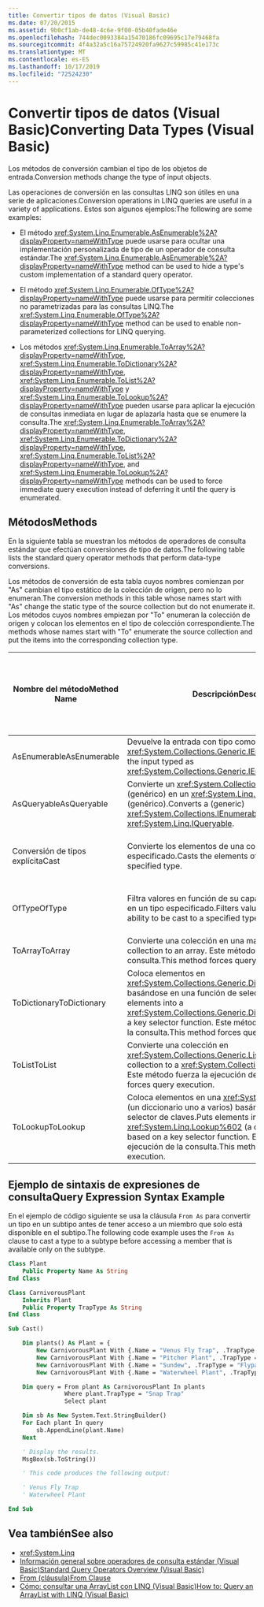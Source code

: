 ```yaml
---
title: Convertir tipos de datos (Visual Basic)
ms.date: 07/20/2015
ms.assetid: 9b0cf1ab-de48-4c6e-9f00-05b40fade46e
ms.openlocfilehash: 744dec0093384a15470186fc09695c17e79468fa
ms.sourcegitcommit: 4f4a32a5c16a75724920fa9627c59985c41e173c
ms.translationtype: MT
ms.contentlocale: es-ES
ms.lasthandoff: 10/17/2019
ms.locfileid: "72524230"
---
```

# <a name="converting-data-types-visual-basic"></a><span data-ttu-id="fde2a-102">Convertir tipos de datos (Visual Basic)</span><span class="sxs-lookup"><span data-stu-id="fde2a-102">Converting Data Types (Visual Basic)</span></span>

<span data-ttu-id="fde2a-103">Los métodos de conversión cambian el tipo de los objetos de entrada.</span><span class="sxs-lookup"><span data-stu-id="fde2a-103">Conversion methods change the type of input objects.</span></span>

 <span data-ttu-id="fde2a-104">Las operaciones de conversión en las consultas LINQ son útiles en una serie de aplicaciones.</span><span class="sxs-lookup"><span data-stu-id="fde2a-104">Conversion operations in LINQ queries are useful in a variety of applications.</span></span> <span data-ttu-id="fde2a-105">Estos son algunos ejemplos:</span><span class="sxs-lookup"><span data-stu-id="fde2a-105">The following are some examples:</span></span>

- <span data-ttu-id="fde2a-106">El método <xref:System.Linq.Enumerable.AsEnumerable%2A?displayProperty=nameWithType> puede usarse para ocultar una implementación personalizada de tipo de un operador de consulta estándar.</span><span class="sxs-lookup"><span data-stu-id="fde2a-106">The <xref:System.Linq.Enumerable.AsEnumerable%2A?displayProperty=nameWithType> method can be used to hide a type's custom implementation of a standard query operator.</span></span>

- <span data-ttu-id="fde2a-107">El método <xref:System.Linq.Enumerable.OfType%2A?displayProperty=nameWithType> puede usarse para permitir colecciones no parametrizadas para las consultas LINQ.</span><span class="sxs-lookup"><span data-stu-id="fde2a-107">The <xref:System.Linq.Enumerable.OfType%2A?displayProperty=nameWithType> method can be used to enable non-parameterized collections for LINQ querying.</span></span>

- <span data-ttu-id="fde2a-108">Los métodos <xref:System.Linq.Enumerable.ToArray%2A?displayProperty=nameWithType>, <xref:System.Linq.Enumerable.ToDictionary%2A?displayProperty=nameWithType>, <xref:System.Linq.Enumerable.ToList%2A?displayProperty=nameWithType> y <xref:System.Linq.Enumerable.ToLookup%2A?displayProperty=nameWithType> pueden usarse para aplicar la ejecución de consultas inmediata en lugar de aplazarla hasta que se enumere la consulta.</span><span class="sxs-lookup"><span data-stu-id="fde2a-108">The <xref:System.Linq.Enumerable.ToArray%2A?displayProperty=nameWithType>, <xref:System.Linq.Enumerable.ToDictionary%2A?displayProperty=nameWithType>, <xref:System.Linq.Enumerable.ToList%2A?displayProperty=nameWithType>, and <xref:System.Linq.Enumerable.ToLookup%2A?displayProperty=nameWithType> methods can be used to force immediate query execution instead of deferring it until the query is enumerated.</span></span>

## <a name="methods"></a><span data-ttu-id="fde2a-109">Métodos</span><span class="sxs-lookup"><span data-stu-id="fde2a-109">Methods</span></span>

<span data-ttu-id="fde2a-110">En la siguiente tabla se muestran los métodos de operadores de consulta estándar que efectúan conversiones de tipo de datos.</span><span class="sxs-lookup"><span data-stu-id="fde2a-110">The following table lists the standard query operator methods that perform data-type conversions.</span></span>

<span data-ttu-id="fde2a-111">Los métodos de conversión de esta tabla cuyos nombres comienzan por "As" cambian el tipo estático de la colección de origen, pero no lo enumeran.</span><span class="sxs-lookup"><span data-stu-id="fde2a-111">The conversion methods in this table whose names start with "As" change the static type of the source collection but do not enumerate it.</span></span> <span data-ttu-id="fde2a-112">Los métodos cuyos nombres empiezan por "To" enumeran la colección de origen y colocan los elementos en el tipo de colección correspondiente.</span><span class="sxs-lookup"><span data-stu-id="fde2a-112">The methods whose names start with "To" enumerate the source collection and put the items into the corresponding collection type.</span></span>

|<span data-ttu-id="fde2a-113">Nombre del método</span><span class="sxs-lookup"><span data-stu-id="fde2a-113">Method Name</span></span>|<span data-ttu-id="fde2a-114">Descripción</span><span class="sxs-lookup"><span data-stu-id="fde2a-114">Description</span></span>|<span data-ttu-id="fde2a-115">Visual Basic sintaxis de expresiones de consulta</span><span class="sxs-lookup"><span data-stu-id="fde2a-115">Visual Basic Query Expression Syntax</span></span>|<span data-ttu-id="fde2a-116">Más información</span><span class="sxs-lookup"><span data-stu-id="fde2a-116">More Information</span></span>|
|-----------------|-----------------|------------------------------------------|----------------------|
|<span data-ttu-id="fde2a-117">AsEnumerable</span><span class="sxs-lookup"><span data-stu-id="fde2a-117">AsEnumerable</span></span>|<span data-ttu-id="fde2a-118">Devuelve la entrada con tipo como <xref:System.Collections.Generic.IEnumerable%601>.</span><span class="sxs-lookup"><span data-stu-id="fde2a-118">Returns the input typed as <xref:System.Collections.Generic.IEnumerable%601>.</span></span>|<span data-ttu-id="fde2a-119">No disponible.</span><span class="sxs-lookup"><span data-stu-id="fde2a-119">Not applicable.</span></span>|<xref:System.Linq.Enumerable.AsEnumerable%2A?displayProperty=nameWithType>|
|<span data-ttu-id="fde2a-120">AsQueryable</span><span class="sxs-lookup"><span data-stu-id="fde2a-120">AsQueryable</span></span>|<span data-ttu-id="fde2a-121">Convierte un <xref:System.Collections.IEnumerable> (genérico) en un <xref:System.Linq.IQueryable> (genérico).</span><span class="sxs-lookup"><span data-stu-id="fde2a-121">Converts a (generic) <xref:System.Collections.IEnumerable> to a (generic) <xref:System.Linq.IQueryable>.</span></span>|<span data-ttu-id="fde2a-122">No disponible.</span><span class="sxs-lookup"><span data-stu-id="fde2a-122">Not applicable.</span></span>|<xref:System.Linq.Queryable.AsQueryable%2A?displayProperty=nameWithType>|
|<span data-ttu-id="fde2a-123">Conversión de tipos explícita</span><span class="sxs-lookup"><span data-stu-id="fde2a-123">Cast</span></span>|<span data-ttu-id="fde2a-124">Convierte los elementos de una colección en un tipo especificado.</span><span class="sxs-lookup"><span data-stu-id="fde2a-124">Casts the elements of a collection to a specified type.</span></span>|`From … As …`|<xref:System.Linq.Enumerable.Cast%2A?displayProperty=nameWithType><br /><br /> <xref:System.Linq.Queryable.Cast%2A?displayProperty=nameWithType>|
|<span data-ttu-id="fde2a-125">OfType</span><span class="sxs-lookup"><span data-stu-id="fde2a-125">OfType</span></span>|<span data-ttu-id="fde2a-126">Filtra valores en función de su capacidad para convertirse en un tipo especificado.</span><span class="sxs-lookup"><span data-stu-id="fde2a-126">Filters values, depending on their ability to be cast to a specified type.</span></span>|<span data-ttu-id="fde2a-127">No disponible.</span><span class="sxs-lookup"><span data-stu-id="fde2a-127">Not applicable.</span></span>|<xref:System.Linq.Enumerable.OfType%2A?displayProperty=nameWithType><br /><br /> <xref:System.Linq.Queryable.OfType%2A?displayProperty=nameWithType>|
|<span data-ttu-id="fde2a-128">ToArray</span><span class="sxs-lookup"><span data-stu-id="fde2a-128">ToArray</span></span>|<span data-ttu-id="fde2a-129">Convierte una colección en una matriz.</span><span class="sxs-lookup"><span data-stu-id="fde2a-129">Converts a collection to an array.</span></span> <span data-ttu-id="fde2a-130">Este método fuerza la ejecución de la consulta.</span><span class="sxs-lookup"><span data-stu-id="fde2a-130">This method forces query execution.</span></span>|<span data-ttu-id="fde2a-131">No disponible.</span><span class="sxs-lookup"><span data-stu-id="fde2a-131">Not applicable.</span></span>|<xref:System.Linq.Enumerable.ToArray%2A?displayProperty=nameWithType>|
|<span data-ttu-id="fde2a-132">ToDictionary</span><span class="sxs-lookup"><span data-stu-id="fde2a-132">ToDictionary</span></span>|<span data-ttu-id="fde2a-133">Coloca elementos en <xref:System.Collections.Generic.Dictionary%602> basándose en una función de selector de claves.</span><span class="sxs-lookup"><span data-stu-id="fde2a-133">Puts elements into a <xref:System.Collections.Generic.Dictionary%602> based on a key selector function.</span></span> <span data-ttu-id="fde2a-134">Este método fuerza la ejecución de la consulta.</span><span class="sxs-lookup"><span data-stu-id="fde2a-134">This method forces query execution.</span></span>|<span data-ttu-id="fde2a-135">No disponible.</span><span class="sxs-lookup"><span data-stu-id="fde2a-135">Not applicable.</span></span>|<xref:System.Linq.Enumerable.ToDictionary%2A?displayProperty=nameWithType>|
|<span data-ttu-id="fde2a-136">ToList</span><span class="sxs-lookup"><span data-stu-id="fde2a-136">ToList</span></span>|<span data-ttu-id="fde2a-137">Convierte una colección en <xref:System.Collections.Generic.List%601>.</span><span class="sxs-lookup"><span data-stu-id="fde2a-137">Converts a collection to a <xref:System.Collections.Generic.List%601>.</span></span> <span data-ttu-id="fde2a-138">Este método fuerza la ejecución de la consulta.</span><span class="sxs-lookup"><span data-stu-id="fde2a-138">This method forces query execution.</span></span>|<span data-ttu-id="fde2a-139">No disponible.</span><span class="sxs-lookup"><span data-stu-id="fde2a-139">Not applicable.</span></span>|<xref:System.Linq.Enumerable.ToList%2A?displayProperty=nameWithType>|
|<span data-ttu-id="fde2a-140">ToLookup</span><span class="sxs-lookup"><span data-stu-id="fde2a-140">ToLookup</span></span>|<span data-ttu-id="fde2a-141">Coloca elementos en una <xref:System.Linq.Lookup%602> (un diccionario uno a varios) basándose en una función de selector de claves.</span><span class="sxs-lookup"><span data-stu-id="fde2a-141">Puts elements into a <xref:System.Linq.Lookup%602> (a one-to-many dictionary) based on a key selector function.</span></span> <span data-ttu-id="fde2a-142">Este método fuerza la ejecución de la consulta.</span><span class="sxs-lookup"><span data-stu-id="fde2a-142">This method forces query execution.</span></span>|<span data-ttu-id="fde2a-143">No disponible.</span><span class="sxs-lookup"><span data-stu-id="fde2a-143">Not applicable.</span></span>|<xref:System.Linq.Enumerable.ToLookup%2A?displayProperty=nameWithType>|

## <a name="query-expression-syntax-example"></a><span data-ttu-id="fde2a-144">Ejemplo de sintaxis de expresiones de consulta</span><span class="sxs-lookup"><span data-stu-id="fde2a-144">Query Expression Syntax Example</span></span>

<span data-ttu-id="fde2a-145">En el ejemplo de código siguiente se usa la cláusula `From As` para convertir un tipo en un subtipo antes de tener acceso a un miembro que solo está disponible en el subtipo.</span><span class="sxs-lookup"><span data-stu-id="fde2a-145">The following code example uses the `From As` clause to cast a type to a subtype before accessing a member that is available only on the subtype.</span></span>

```vb
Class Plant
    Public Property Name As String
End Class

Class CarnivorousPlant
    Inherits Plant
    Public Property TrapType As String
End Class

Sub Cast()

    Dim plants() As Plant = {
        New CarnivorousPlant With {.Name = "Venus Fly Trap", .TrapType = "Snap Trap"},
        New CarnivorousPlant With {.Name = "Pitcher Plant", .TrapType = "Pitfall Trap"},
        New CarnivorousPlant With {.Name = "Sundew", .TrapType = "Flypaper Trap"},
        New CarnivorousPlant With {.Name = "Waterwheel Plant", .TrapType = "Snap Trap"}}

    Dim query = From plant As CarnivorousPlant In plants
                Where plant.TrapType = "Snap Trap"
                Select plant

    Dim sb As New System.Text.StringBuilder()
    For Each plant In query
        sb.AppendLine(plant.Name)
    Next

    ' Display the results.
    MsgBox(sb.ToString())

    ' This code produces the following output:

    ' Venus Fly Trap
    ' Waterwheel Plant

End Sub
```

## <a name="see-also"></a><span data-ttu-id="fde2a-146">Vea también</span><span class="sxs-lookup"><span data-stu-id="fde2a-146">See also</span></span>

- <xref:System.Linq>
- [<span data-ttu-id="fde2a-147">Información general sobre operadores de consulta estándar (Visual Basic)</span><span class="sxs-lookup"><span data-stu-id="fde2a-147">Standard Query Operators Overview (Visual Basic)</span></span>](../../../../visual-basic/programming-guide/concepts/linq/standard-query-operators-overview.md)
- [<span data-ttu-id="fde2a-148">From (cláusula)</span><span class="sxs-lookup"><span data-stu-id="fde2a-148">From Clause</span></span>](../../../../visual-basic/language-reference/queries/from-clause.md)
- [<span data-ttu-id="fde2a-149">Cómo: consultar una ArrayList con LINQ (Visual Basic)</span><span class="sxs-lookup"><span data-stu-id="fde2a-149">How to: Query an ArrayList with LINQ (Visual Basic)</span></span>](../../../../visual-basic/programming-guide/concepts/linq/how-to-query-an-arraylist-with-linq.md)
